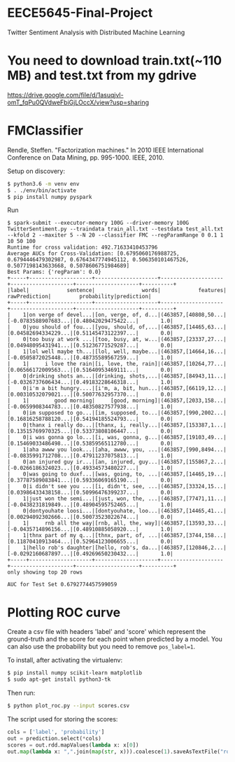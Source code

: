 # EECE5645-Final-Project
Twitter Sentiment Analysis with Distributed Machine Learning

# You need to download train.txt(~110 MB) and test.txt from my gdrive 
https://drive.google.com/file/d/1asuqjvl-omT_fqPu0QVdweFbiGjLOccX/view?usp=sharing
# FMClassifier
Rendle, Steffen. "Factorization machines." In 2010 IEEE International Conference on Data Mining, pp. 995-1000. IEEE, 2010.

Setup on discovery:
```sh
$ python3.6 -m venv env
$ . ./env/bin/activate
$ pip install numpy pyspark
```

Run
```
$ spark-submit --executor-memory 100G --driver-memory 100G TwitterSentiment.py --traindata train_all.txt --testdata test_all.txt --kfold 2 --maxiter 5 --N 20 --classifier FMC --regParamRange 0 0.1 1 10 50 100
Runtime for cross validation: 492.71633410453796
Average AUCs for Cross-Validation: [0.6795060176988725, 0.6794446479302987, 0.6764347774945112, 0.506350101467526, 0.5077198143633668, 0.5078606751984689]
Best Params: {'regParam': 0.0}
+-----+--------------------+--------------------+--------------------+--------------------+--------------------+----------+
|label|            sentence|               words|            features|       rawPrediction|         probability|prediction|
+-----+--------------------+--------------------+--------------------+--------------------+--------------------+----------+
|    1|on verge of devel...|[on, verge, of, d...|(463857,[40808,50...|[-0.0783588907683...|[0.48042029475422...|       1.0|
|    0|you should of fou...|[you, should, of,...|(463857,[14465,63...|[0.04582694334229...|[0.51145473122397...|       0.0|
|    0|too busy at work ...|[too, busy, at, w...|(463857,[23337,27...|[0.04948095431941...|[0.51236771529287...|       0.0|
|    1|lol well maybe th...|[lol, well, maybe...|(463857,[14664,16...|[-0.0505872025448...|[0.48735589567259...|       1.0|
|    1|     i love the rain|[i, love, the, rain]|(463857,[10264,77...|[0.06566172009563...|[0.51640953469111...|       0.0|
|    0|drinking shots an...|[drinking, shots,...|(463857,[84943,11...|[-0.0326737606434...|[0.49183228646318...|       1.0|
|    0|i'm a bit hungry....|[i'm, a, bit, hun...|(463857,[66119,12...|[0.00310532079021...|[0.50077632957370...|       0.0|
|    1|        good morning|     [good, morning]|(463857,[2033,158...|[-0.0659908344783...|[0.48350827577938...|       1.0|
|    0|im supposed to go...|[im, supposed, to...|(463857,[990,2002...|[0.16816258788120...|[0.54194185524793...|       0.0|
|    0|thanx i really do...|[thanx, i, really...|(463857,[153387,1...|[0.13515769970325...|[0.53373808106447...|       0.0|
|    0|i was gonna go lo...|[i, was, gonna, g...|(463857,[19103,49...|[0.15469033486498...|[0.53859565112780...|       0.0|
|    1|aha awww you look...|[aha, awww, you, ...|(463857,[990,8494...|[-0.0835991712708...|[0.47911237075813...|       1.0|
|    0|an injured guy ir...|[an, injured, guy...|(463857,[155867,2...|[-0.0266186324023...|[0.49334573480227...|       1.0|
|    0|was going to duxf...|[was, going, to, ...|(463857,[14465,19...|[0.37787589083841...|[0.59336069165190...|       0.0|
|    0|i didn't see you ...|[i, didn't, see, ...|(463857,[33324,15...|[0.03986433438158...|[0.50996476399237...|       0.0|
|    1|just won the semi...|[just, won, the, ...|(463857,[77471,11...|[-0.0438231819849...|[0.48904595752465...|       1.0|
|    0|dontyouhate loosi...|[dontyouhate, loo...|(463857,[14465,41...|[0.00294092302666...|[0.50073523022674...|       0.0|
|    1|     rnb all the way|[rnb, all, the, way]|(463857,[13593,33...|[-0.0435714896156...|[0.48910885058920...|       1.0|
|    1|thnx part of my q...|[thnx, part, of, ...|(463857,[3744,158...|[0.11870410913464...|[0.52964123006655...|       0.0|
|    1|hello rob's daughter|[hello, rob's, da...|(463857,[120846,2...|[-0.0292160687897...|[0.49269650230432...|       1.0|
+-----+--------------------+--------------------+--------------------+--------------------+--------------------+----------+
only showing top 20 rows

AUC for Test Set 0.6792774457599059

```

# Plotting ROC curve
Create a csv file with headers 'label' and 'score' which represent the ground-truth and the score for each point when predicted by a model. You can also use the probability but you need to remove `pos_label=1`.

To install, after activating the virtualenv:
```sh
$ pip install numpy scikit-learn matplotlib
$ sudo apt-get install python3-tk
```

Then run:
```sh
$ python plot_roc.py --input scores.csv
```

The script used for storing the scores:
```python
cols = ['label', 'probability']
out = prediction.select(*cols)
scores = out.rdd.mapValues(lambda x: x[0])
out.map(lambda x: ",".join(map(str, x))).coalesce(1).saveAsTextFile("roc_data")
```

